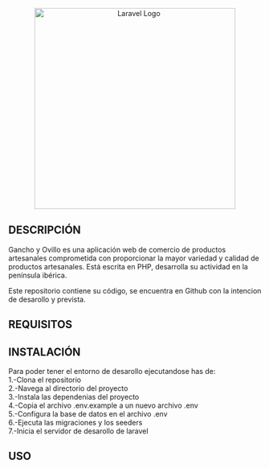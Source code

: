 <p align="center"><a href="https://laravel.com" target="_blank"><img src="https://raw.githubusercontent.com/laravel/art/master/logo-lockup/5%20SVG/2%20CMYK/1%20Full%20Color/laravel-logolockup-cmyk-red.svg" width="400" alt="Laravel Logo"></a></p>

<!-- <p align="center">
<a href="https://github.com/laravel/framework/actions"><img src="https://github.com/laravel/framework/workflows/tests/badge.svg" alt="Build Status"></a>
<a href="https://packagist.org/packages/laravel/framework"><img src="https://img.shields.io/packagist/dt/laravel/framework" alt="Total Downloads"></a>
<a href="https://packagist.org/packages/laravel/framework"><img src="https://img.shields.io/packagist/v/laravel/framework" alt="Latest Stable Version"></a>
<a href="https://packagist.org/packages/laravel/framework"><img src="https://img.shields.io/packagist/l/laravel/framework" alt="License"></a>
</p> -->

## DESCRIPCIÓN

Gancho y Ovillo es una aplicación web de comercio de productos artesanales comprometida con proporcionar la mayor variedad y calidad de productos artesanales. Está escrita en PHP, desarrolla su actividad en la península ibérica.

Este repositorio contiene su código, se encuentra en Github con la intencion de desarollo y prevista.

## REQUISITOS


<!-- ## SOBRE RAMA DE DEVELOP
La rama develop de este repositorio contiene el trabajo en proceso para la siguiente "version". -->


## INSTALACIÓN 
Para poder tener el entorno de desarollo ejecutandose has de:  
  1.-Clona el repositorio  
  2.-Navega al directorio del proyecto  
  3.-Instala las dependenias del proyecto   
  4.-Copia el archivo .env.example a un nuevo archivo .env  
  5.-Configura la base de datos en el archivo .env  
  6.-Ejecuta las migraciones y los seeders  
  7.-Inicia el servidor de desarollo de laravel  

## USO

